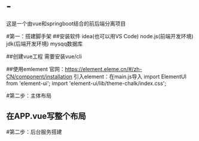 # -
这是一个由vue和springboot结合的前后端分离项目

#第一：搭建脚手架
 ##安装软件
 idea(也可以用VS Code) node.js(前端开发环境) jdk(后端开发环境) mysqq数据库
 
  ##创建vue工程
  需要安装vue/cli
  
  ##使用emlement
  官网：https://element.eleme.cn/#/zh-CN/component/installation
  引入element：在main.js导入
        import ElementUI from 'element-ui';
        import 'element-ui/lib/theme-chalk/index.css';
        
   #第二步：主体布局
   ## 在APP.vue写整个布局
   
   
   #第二步：后台服务搭建
